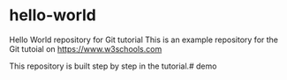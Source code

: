 # hello-world
Hello World repository for Git tutorial
This is an example repository for the Git tutoial on https://www.w3schools.com

This repository is built step by step in the tutorial.#   d e m o  
 